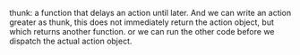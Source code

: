 thunk: a function that delays an action until later. And we can write an action greater as thunk,
this does not immediately return the action object, but which returns another function. or we can run the other code before we dispatch the actual action object.